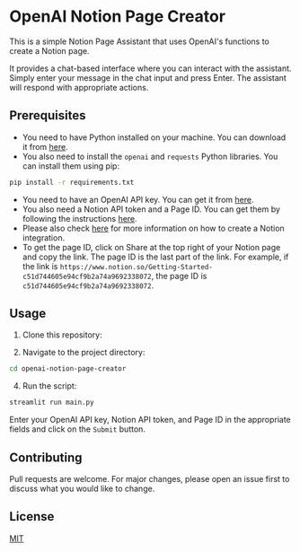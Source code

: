 # OpenAI Notion Page Creator

This is a simple Notion Page Assistant that uses OpenAI's functions to create a Notion page. 

It  provides a chat-based interface where you can interact with the assistant. Simply enter your message in the chat input and press Enter. The assistant will respond with appropriate actions.

## Prerequisites

- You need to have Python installed on your machine. You can download it from [here](https://www.python.org/downloads/).
- You also need to install the `openai` and `requests` Python libraries. You can install them using pip:

```bash
pip install -r requirements.txt
```

- You need to have an OpenAI API key. You can get it from [here](https://beta.openai.com/signup/).
- You also need a Notion API token and a Page ID. You can get them by following the instructions [here](https://developers.notion.com/docs).
- Please also check [here](https://developers.notion.com/docs/create-a-notion-integration) for more information on how to create a Notion integration.
- To get the page ID, click on Share  at the top right of your Notion page and copy the link. The page ID is the last part of the link. For example, if the link is `https://www.notion.so/Getting-Started-c51d744605e94cf9b2a74a9692338072`, the page ID is `c51d744605e94cf9b2a74a9692338072`.


## Usage

1. Clone this repository:

2. Navigate to the project directory:

```bash
cd openai-notion-page-creator
```

4. Run the script:

```bash
streamlit run main.py
```
Enter your OpenAI API key, Notion API token, and Page ID in the appropriate fields and click on the `Submit` button.

## Contributing

Pull requests are welcome. For major changes, please open an issue first to discuss what you would like to change.

## License

[MIT](https://choosealicense.com/licenses/mit/)

